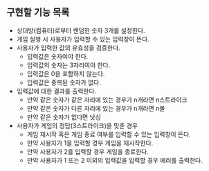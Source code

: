 ## 구현할 기능 목록

- 상대방(컴퓨터)로부터 랜덤한 숫자 3개를 설정한다.
- 게임 실행 시 사용자가 입력할 수 있는 입력창이 뜬다.
- 사용자가 입력한 값의 유효성을 검증한다.
    - 입력값은 숫자여야 한다.
    - 입력값의 숫자는 3자리여야 한다.
    - 입력값은 0을 포함하지 않는다.
    - 입력값은 중복된 숫자가 없다.
- 입력값에 대한 결과를 출력한다.
    - 만약 같은 숫자가 같은 자리에 있는 경우가 n개라면 n스트라이크
    - 만약 같은 숫자가 다른 자리에 있는 경우가 n개라면 n볼
    - 만약 같은 숫자가 없다면 낫싱
- 사용자가 게임의 정답(3스트라이크)을 맞춘 경우
    - 게임 재시작 혹은 게임 종료 여부를 입력할 수 있는 입력창이 뜬다.
    - 만약 사용자가 1을 입력할 경우 게임을 재시작한다.
    - 만약 사용자가 2를 입력할 경우 게임을 종료한다.
    - 만약 사용자가 1 또는 2 이외의 입력값을 입력할 경우 에러를 출력한다.


